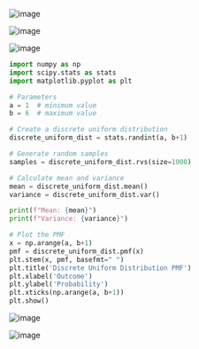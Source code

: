 ![image](https://github.com/yangshiteng/Data-Science-Learning-Path/assets/60442877/aa7e178a-8484-4934-9a9c-8dce53886380)

![image](https://github.com/yangshiteng/Data-Science-Learning-Path/assets/60442877/8aa34755-ff9b-40d3-b702-dc93c43e451e)

![image](https://github.com/yangshiteng/Data-Science-Learning-Path/assets/60442877/84317a4a-e1c7-4909-a243-b25eebd15c74)

```python
import numpy as np
import scipy.stats as stats
import matplotlib.pyplot as plt

# Parameters
a = 1  # minimum value
b = 6  # maximum value

# Create a discrete uniform distribution
discrete_uniform_dist = stats.randint(a, b+1)

# Generate random samples
samples = discrete_uniform_dist.rvs(size=1000)

# Calculate mean and variance
mean = discrete_uniform_dist.mean()
variance = discrete_uniform_dist.var()

print(f"Mean: {mean}")
print(f"Variance: {variance}")

# Plot the PMF
x = np.arange(a, b+1)
pmf = discrete_uniform_dist.pmf(x)
plt.stem(x, pmf, basefmt=" ")
plt.title('Discrete Uniform Distribution PMF')
plt.xlabel('Outcome')
plt.ylabel('Probability')
plt.xticks(np.arange(a, b+1))
plt.show()
```
![image](https://github.com/yangshiteng/Data-Science-Learning-Path/assets/60442877/889b2fb9-7aa1-48c0-b557-345326658e72)

![image](https://github.com/yangshiteng/Data-Science-Learning-Path/assets/60442877/12e6e567-00c1-445b-a311-a36c3e6dd123)
